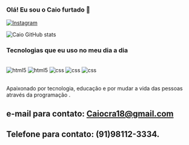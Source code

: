 ### Olá! Eu sou o Caio furtado 🤙

[![Instagram](https://img.shields.io/badge/Instagram-E4405F?style=for-the-badge&logo=instagram&logoColor=white)](https://www.instagram.com/caiofurtado8)

![Caio GitHub stats](https://github-readme-stats.vercel.app/api?username=Caio08&show_icons=true&theme=dracula)

### Tecnologias que eu uso no meu dia a dia

<div style="display: inline_block"><br/>
  <img aling="center" alt="html5" src="https://img.shields.io/badge/HTML5-E34F26?style=for-the-badge&logo=html5&logoColor=white" />
  <img aling="center" alt="html5" src="https://img.shields.io/badge/JavaScript-F7DF1E?style=for-the-badge&logo=javascript&logoColor=black" />
  <img aling="center"  alt="css"  src="https://img.shields.io/badge/CSS-239120?&style=for-the-badge&logo=css3&logoColor=white" />
  <img aling="center"  alt="css"  src="https://img.shields.io/badge/Java-ED8B00?style=for-the-badge&logo=java&logoColor=white" />
  <img aling="center"  alt="css"  src="https://img.shields.io/badge/PHP-777BB4?style=for-the-badge&logo=php&logoColor=white" />
</div><br/>

Apaixonado por tecnologia, educação e por mudar a vida das pessoas através da programação .

## e-mail para contato: Caiocra18@gmail.com
## Telefone para contato: (91)98112-3334.
